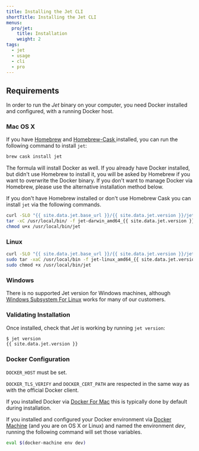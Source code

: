 ```yaml
---
title: Installing the Jet CLI
shortTitle: Installing the Jet CLI
menus:
  pro/jet:
    title: Installation
    weight: 2
tags:
  - jet
  - usage
  - cli
  - pro
---
```


## Requirements

In order to run the _Jet_ binary on your computer, you need Docker installed and configured, with a running Docker host.

### Mac OS X

If you have [Homebrew](http://brew.sh/) and [Homebrew-Cask ](https://caskroom.github.io/) installed, you can run the following command to install `jet`:

```bash
brew cask install jet
```

The formula will install Docker as well. If you already have Docker installed, but didn't use Homebrew to install it, you will be asked by Homebrew if you want to overwrite the Docker binary. If you don't want to manage Docker via Homebrew, please use the alternative installation method below.

If you don't have Homebrew installed or don't use Homebrew Cask you can install `jet` via the following commands.

```bash
curl -SLO "{{ site.data.jet.base_url }}/{{ site.data.jet.version }}/jet-darwin_amd64_{{ site.data.jet.version }}.tar.gz"
tar -xC /usr/local/bin/ -f jet-darwin_amd64_{{ site.data.jet.version }}.tar.gz
chmod u+x /usr/local/bin/jet
```

### Linux

```bash
curl -SLO "{{ site.data.jet.base_url }}/{{ site.data.jet.version }}/jet-linux_amd64_{{ site.data.jet.version }}.tar.gz"
sudo tar -xaC /usr/local/bin -f jet-linux_amd64_{{ site.data.jet.version }}.tar.gz
sudo chmod +x /usr/local/bin/jet
```

### Windows

There is no supported Jet version for Windows machines, although [Windows Subsystem For Linux](https://blogs.msdn.microsoft.com/wsl/) works for many of our customers.

### Validating Installation

Once installed, check that _Jet_ is working by running `jet version`:

```bash
$ jet version
{{ site.data.jet.version }}
```

### Docker Configuration
<!-- TODO add details to this section -->
`DOCKER_HOST` must be set.

`DOCKER_TLS_VERIFY` and `DOCKER_CERT_PATH` are respected in the same way as with the official Docker client.

If you installed Docker via [Docker For Mac](https://docs.docker.com/docker-for-mac/) this is typically done by default during installation.

If you installed and configured your Docker environment via [Docker Machine](https://docs.docker.com/machine/) (and you are on OS X or Linux) and named the environment _dev_, running the following command will set those variables.

```bash
eval $(docker-machine env dev)
```
